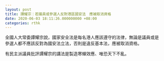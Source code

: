```yaml
---
layout: post
title: 譚耀宗：若議員或參選人反對港區國安法　應被取消資格
date: 2020-06-03 18:11:26.000000000 +08:00
categories: rthk
---
```


全國人大常委譚耀宗說，國家安全法是每名港人應該遵守的法律，無論是議員或是參選人都不應該反對為國安法立法，否則是違反基本法，應被取消資格。

有民主派議員批評譚耀宗的講法是製造寒蟬效應、唯恐天下不亂。
